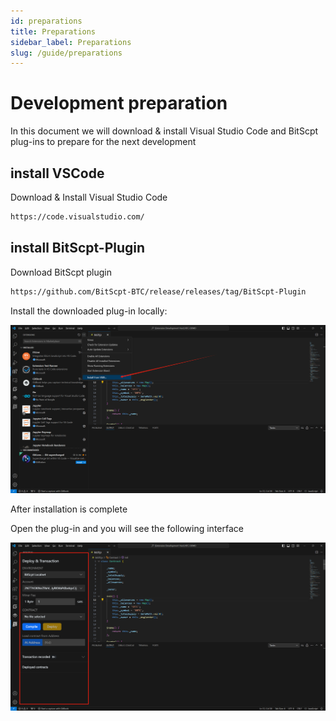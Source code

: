 ```yaml
---
id: preparations
title: Preparations
sidebar_label: Preparations
slug: /guide/preparations
--- 
```




# Development preparation

In this document we will download & install Visual Studio Code and BitScpt plug-ins to prepare for the next development

## install VSCode

Download & Install Visual Studio Code

```bash
https://code.visualstudio.com/
```
## install BitScpt-Plugin

Download BitScpt plugin

```bash
https://github.com/BitScpt-BTC/release/releases/tag/BitScpt-Plugin
```

Install the downloaded plug-in locally:

![](./img/1705108941681.jpg)

After installation is complete

Open the plug-in and you will see the following interface

![](./img/1705109278126.jpg)